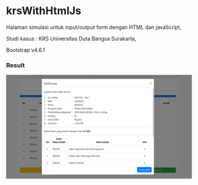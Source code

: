 # krsWithHtmlJs
Halaman simulasi untuk input/output form dengan HTML dan javaScript,

Studi kasus : KRS Universitas Duta Bangsa Surakarta,

Bootstrap v4.6.1

### Result

![](3.png)
